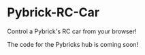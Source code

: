 # Pybrick-RC-Car
Control a Pybrick's RC car from your browser!

The code for the Pybricks hub is coming soon!
